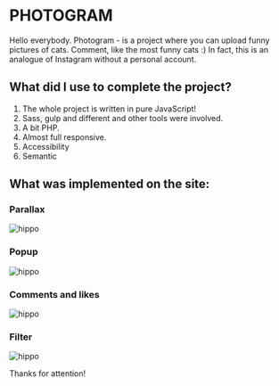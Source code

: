 # PHOTOGRAM
Hello everybody. Photogram - is a project where you can upload funny pictures of cats. Comment, like the most funny cats :) In fact, this is an analogue of Instagram without a personal account.

## What did I use to complete the project?
1. The whole project is written in pure JavaScript!
2. Sass, gulp and different and other tools were involved.
3. A bit PHP.
4. Almost full responsive.
5. Accessibility
6. Semantic


## What was implemented on the site:
### Parallax
![hippo](https://i.ibb.co/PmTD0s5/bandicam-2023-02-22-15-23-11-284.gif)

### Popup
![hippo](https://i.ibb.co/1JKhqsk/ezgif-com-video-to-gif.gif)

### Comments and likes
![hippo](https://i.ibb.co/Dzkrs53/ezgif-com-video-to-gif-1.gif)

### Filter
![hippo](https://i.ibb.co/BfkBTff/ezgif-com-video-to-gif-2.gif)

Thanks for attention!

